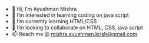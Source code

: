- 👋 Hi, I’m Ayushman Mishra
- 👀 I’m interested in learning coding on java script
- 🌱 I’m currently learning HTML/CSS
- 💞️ I’m looking to collaborate on HTML, CSS, java script
- 📫 Reach me @ mishra.ayushman.krish@gmail.com

<!---
ayushman28062011/ayushman28062011 is a ✨ special ✨ repository because its `README.md` (this file) appears on your GitHub profile.
You can click the Preview link to take a look at your changes.
--->
